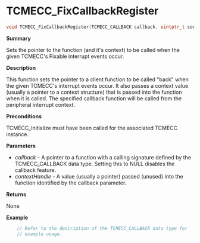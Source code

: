 # TCMECC_FixCallbackRegister

```c
void TCMECC_FixCallbackRegister(TCMECC_CALLBACK callback, uintptr_t context)
```

**Summary**

Sets the pointer to the function (and it's context) to be called when the given TCMECC's Fixable interrupt events occur.

**Description**

This function sets the pointer to a client function to be called "back" when the given TCMECC's interrupt events occur. It also passes a context value (usually a pointer to a context structure) that is passed into the function when it is called. The specified callback function will be called from the peripheral interrupt context.

**Preconditions**

TCMECC_Initialize must have been called for the associated TCMECC instance.

**Parameters**

* *callback* - A pointer to a function with a calling signature defined by the TCMECC_CALLBACK data type. Setting this to NULL disables the callback feature.
* *contextHandle* - A value (usually a pointer) passed (unused) into the function identified by the callback parameter.

**Returns**

None

**Example**

```c
    // Refer to the description of the TCMECC_CALLBACK data type for
    // example usage.
```
